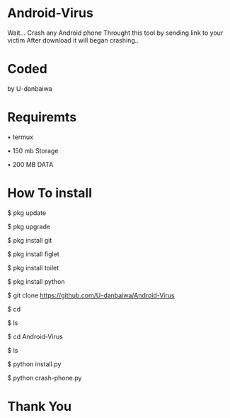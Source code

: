 # Android-Virus
Wait...
Crash any Android phone Throught this tool
by sending link to your victim
After download it will began crashing..

# Coded

by U-danbaiwa 

# Requiremts

• termux

• 150 mb Storage

• 200 MB DATA

# How To install 



$ pkg update

$ pkg upgrade

$ pkg install git

$ pkg install figlet

$ pkg install toilet

$ pkg install python

$ git clone https://github.com/U-danbaiwa/Android-Virus

$ cd

$ ls

$ cd Android-Virus

$ ls

$ python install.py

$ python crash-phone.py

# Thank You


